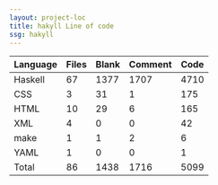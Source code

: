```yaml
---
layout: project-loc
title: hakyll Line of code
ssg: hakyll
---
```

<div class="table-responsive">
<table class="table">
<thead><tr>
<th>Language</th>
<th>Files</th>
<th>Blank</th>
<th>Comment</th>
<th>Code</th>
</tr></thead><tbody>
<tr><td>Haskell</td><td> 67</td><td> 1377</td><td> 1707</td><td> 4710</td></tr>
<tr><td>CSS</td><td> 3</td><td> 31</td><td> 1</td><td> 175</td></tr>
<tr><td>HTML</td><td> 10</td><td> 29</td><td> 6</td><td> 165</td></tr>
<tr><td>XML</td><td> 4</td><td> 0</td><td> 0</td><td> 42</td></tr>
<tr><td>make</td><td> 1</td><td> 1</td><td> 2</td><td> 6</td></tr>
<tr><td>YAML</td><td> 1</td><td> 0</td><td> 0</td><td> 1</td></tr>
<tr><td>Total</td><td>86</td><td>1438</td><td>1716</td><td>5099</td></tr>
</tbody></table></div>
